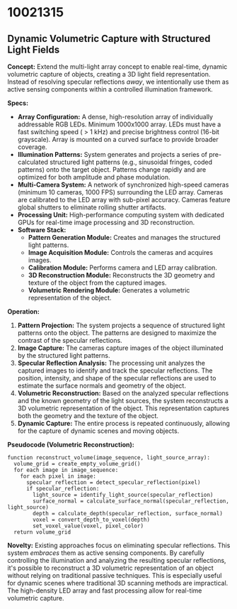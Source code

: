 # 10021315

## Dynamic Volumetric Capture with Structured Light Fields

**Concept:** Extend the multi-light array concept to enable real-time, dynamic volumetric capture of objects, creating a 3D light field representation.  Instead of resolving specular reflections *away*, we intentionally use them as active sensing components within a controlled illumination framework.

**Specs:**

*   **Array Configuration:**  A dense, high-resolution array of individually addressable RGB LEDs. Minimum 1000x1000 array.  LEDs must have a fast switching speed ( > 1 kHz) and precise brightness control (16-bit grayscale). Array is mounted on a curved surface to provide broader coverage.
*   **Illumination Patterns:** System generates and projects a series of pre-calculated structured light patterns (e.g., sinusoidal fringes, coded patterns) onto the target object. Patterns change rapidly and are optimized for both amplitude and phase modulation.
*   **Multi-Camera System:**  A network of synchronized high-speed cameras (minimum 10 cameras, 1000 FPS) surrounding the LED array. Cameras are calibrated to the LED array with sub-pixel accuracy. Cameras feature global shutters to eliminate rolling shutter artifacts.
*   **Processing Unit:** High-performance computing system with dedicated GPUs for real-time image processing and 3D reconstruction.
*   **Software Stack:**
    *   **Pattern Generation Module:** Creates and manages the structured light patterns.
    *   **Image Acquisition Module:** Controls the cameras and acquires images.
    *   **Calibration Module:** Performs camera and LED array calibration.
    *   **3D Reconstruction Module:** Reconstructs the 3D geometry and texture of the object from the captured images.
    *   **Volumetric Rendering Module:** Generates a volumetric representation of the object.

**Operation:**

1.  **Pattern Projection:** The system projects a sequence of structured light patterns onto the object. The patterns are designed to maximize the contrast of the specular reflections.
2.  **Image Capture:** The cameras capture images of the object illuminated by the structured light patterns.
3.  **Specular Reflection Analysis:** The processing unit analyzes the captured images to identify and track the specular reflections. The position, intensity, and shape of the specular reflections are used to estimate the surface normals and geometry of the object.
4.  **Volumetric Reconstruction:** Based on the analyzed specular reflections and the known geometry of the light sources, the system reconstructs a 3D volumetric representation of the object. This representation captures both the geometry and the texture of the object.
5.  **Dynamic Capture:** The entire process is repeated continuously, allowing for the capture of dynamic scenes and moving objects.

**Pseudocode (Volumetric Reconstruction):**

```
function reconstruct_volume(image_sequence, light_source_array):
  volume_grid = create_empty_volume_grid()
  for each image in image_sequence:
    for each pixel in image:
      specular_reflection = detect_specular_reflection(pixel)
      if specular_reflection:
        light_source = identify_light_source(specular_reflection)
        surface_normal = calculate_surface_normal(specular_reflection, light_source)
        depth = calculate_depth(specular_reflection, surface_normal)
        voxel = convert_depth_to_voxel(depth)
        set_voxel_value(voxel, pixel_color)
  return volume_grid
```

**Novelty:**  Existing approaches focus on eliminating specular reflections.  This system *embraces* them as active sensing components. By carefully controlling the illumination and analyzing the resulting specular reflections, it's possible to reconstruct a 3D volumetric representation of an object without relying on traditional passive techniques. This is especially useful for dynamic scenes where traditional 3D scanning methods are impractical. The high-density LED array and fast processing allow for real-time volumetric capture.